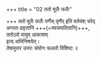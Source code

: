 +++
title = "02 ततो मूलैः फलैः"

+++
ततो मूलैः फलैः पर्णैस् तृणैर् इति वर्तयंश् चरेद्  
अन्ततः प्रवृत्तानि +++(=स्वयम्पतितानि)+++,  
ततोऽपो वायुम् आकाशम्  
इत्य् अभिनिश्रयेत्।  
तेषामुत्तर उत्तरः संयोगः फलतो विशिष्टः २